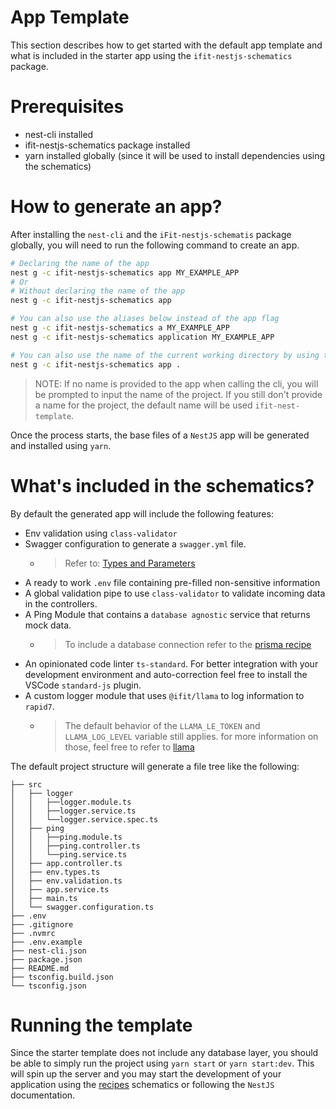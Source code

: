 # App Template

This section describes how to get started with the default app template and what is included in the starter app using the `ifit-nestjs-schematics` package.

# Prerequisites

* nest-cli installed
* ifit-nestjs-schematics package installed
* yarn installed globally (since it will be used to install dependencies using the schematics)

# How to generate an app?

After installing the `nest-cli` and the `iFit-nestjs-schematis` package globally, you will need to run the following command to create an app.

```bash
# Declaring the name of the app
nest g -c ifit-nestjs-schematics app MY_EXAMPLE_APP
# Or
# Without declaring the name of the app
nest g -c ifit-nestjs-schematics app

# You can also use the aliases below instead of the app flag
nest g -c ifit-nestjs-schematics a MY_EXAMPLE_APP
nest g -c ifit-nestjs-schematics application MY_EXAMPLE_APP

# You can also use the name of the current working directory by using the dot notation
nest g -c ifit-nestjs-schematics app .
```

> NOTE: If no name is provided to the app when calling the cli, you will be prompted to input the name of the project. If you still don't provide a name for the project, the default name will be used `ifit-nest-template`.

Once the process starts, the base files of a `NestJS` app will be generated and installed using `yarn`.

# What's included in the schematics?

By default the generated app will include the following features:
* Env validation using `class-validator`
* Swagger configuration to generate a `swagger.yml` file.
  * > Refer to: [Types and Parameters](https://docs.nestjs.com/openapi/types-and-parameters)
* A ready to work `.env` file containing pre-filled non-sensitive information
* A global validation pipe to use `class-validator` to validate incoming data in the controllers.
* A Ping Module that contains a `database agnostic` service that returns mock data.
  * > To include a database connection refer to the [prisma recipe](./recipes/prisma.md)
* An opinionated code linter `ts-standard`. For better integration with your development environment and auto-correction feel free to install the VSCode `standard-js` plugin.
* A custom logger module that uses `@ifit/llama` to log information to `rapid7`.
  * > The default behavior of the `LLAMA_LE_TOKEN` and `LLAMA_LOG_LEVEL` variable still applies. for more information on those, feel free to refer to [llama](https://github.com/ifit/llama)

The default project structure will generate a file tree like the following:

```
├── src
│   ├── logger
│   │   ├──logger.module.ts
│   │   ├──logger.service.ts
│   │   └──logger.service.spec.ts
│   ├── ping
│   │   ├──ping.module.ts
│   │   ├──ping.controller.ts
│   │   └──ping.service.ts
│   ├── app.controller.ts
│   ├── env.types.ts
│   ├── env.validation.ts
│   ├── app.service.ts
│   ├── main.ts
│   └── swagger.configuration.ts
├── .env
├── .gitignore
├── .nvmrc
├── .env.example
├── nest-cli.json
├── package.json
├── README.md
├── tsconfig.build.json
└── tsconfig.json
```

# Running the template

Since the starter template does not include any database layer, you should be able to simply run the project using ```yarn start``` or ```yarn start:dev```. This will spin up the server and you may start the development of your application using the [recipes](./recipes) schematics or following the `NestJS` documentation.
